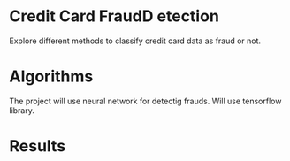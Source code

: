 # Credit Card FraudD etection
Explore different methods to classify credit card data as fraud or not.
 
 
 # Algorithms
 The project will use neural network for detectig frauds. Will use tensorflow library.
 
 
# Results
